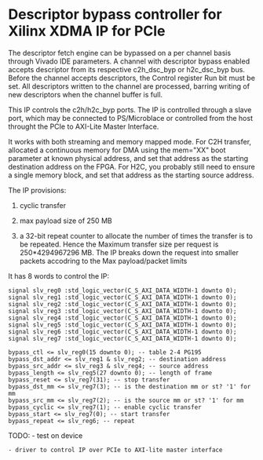 # Descriptor bypass controller for Xilinx XDMA IP for PCIe

The descriptor fetch engine can be bypassed on a per channel basis through Vivado IDE
parameters. A channel with descriptor bypass enabled accepts descriptor from its 
respective c2h_dsc_byp or h2c_dsc_byp bus. Before the channel accepts descriptors,
the Control register Run bit must be set. All descriptors written to the channel are
processed, barring writing of new descriptors when the channel buffer is full.

This IP controls the c2h/h2c_byp ports. The IP is controlled through a slave port, which
may be connected to PS/Microblace or controlled from the host throught the PCIe to AXI-Lite 
Master Interface. 

It works with both streaming and memory mapped mode. For C2H transfer, allocated a continuous memory for DMA using the mem="XX" boot parameter at known physical address, and set that address as the starting destination address on the FPGA. For H2C, you probably still need to ensure a single memory block, and set that address as the starting source address.

The IP provisions:

1. cyclic transfer

2. max payload size of 250 MB

3. a 32-bit repeat counter to allocate the number of times the transfer is to be repeated. Hence the Maximum transfer size per request is 250*4294967296 MB. The IP breaks down the request into smaller packets accodring to the Max payload/packet limits

It has 8 words to control the IP:

    signal slv_reg0	:std_logic_vector(C_S_AXI_DATA_WIDTH-1 downto 0);
    signal slv_reg1	:std_logic_vector(C_S_AXI_DATA_WIDTH-1 downto 0);
    signal slv_reg2	:std_logic_vector(C_S_AXI_DATA_WIDTH-1 downto 0);
    signal slv_reg3	:std_logic_vector(C_S_AXI_DATA_WIDTH-1 downto 0);
    signal slv_reg4	:std_logic_vector(C_S_AXI_DATA_WIDTH-1 downto 0);
    signal slv_reg5	:std_logic_vector(C_S_AXI_DATA_WIDTH-1 downto 0);
    signal slv_reg6	:std_logic_vector(C_S_AXI_DATA_WIDTH-1 downto 0);
    signal slv_reg7	:std_logic_vector(C_S_AXI_DATA_WIDTH-1 downto 0);

    bypass_ctl <= slv_reg0(15 downto 0); -- table 2-4 PG195
    bypass_dst_addr <= slv_reg1 & slv_reg2; -- destination address
    bypass_src_addr <= slv_reg3 & slv_reg4; -- source address
    bypass_length <= slv_reg5(27 downto 0); -- length of frame
    bypass_reset <= slv_reg7(31); -- stop transfer
    bypass_dst_mm <= slv_reg7(3); -- is the destination mm or st? '1' for mm
    bypass_src_mm <= slv_reg7(2); -- is the source mm or st? '1' for mm
    bypass_cyclic <= slv_reg7(1); -- enable cyclic transfer
    bypass_start <= slv_reg7(0); -- start transfer
    bypass_repeat <= slv_reg6; -- repeat


TODO:
    - test on device

    - driver to control IP over PCIe to AXI-lite master interface

